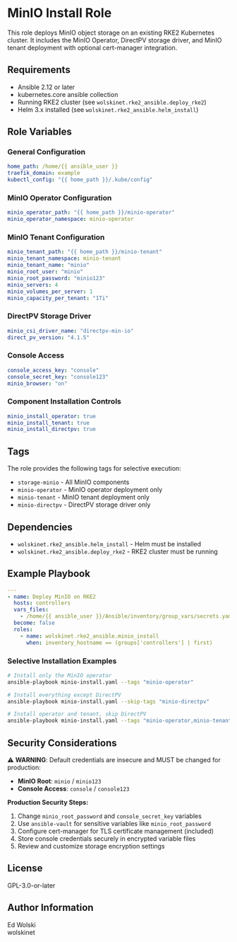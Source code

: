 # MinIO Install Role

This role deploys MinIO object storage on an existing RKE2 Kubernetes cluster. It includes the MinIO Operator, DirectPV storage driver, and MinIO tenant deployment with optional cert-manager integration.

## Requirements

- Ansible 2.12 or later
- kubernetes.core ansible collection
- Running RKE2 cluster (see `wolskinet.rke2_ansible.deploy_rke2`)
- Helm 3.x installed (see `wolskinet.rke2_ansible.helm_install`)

## Role Variables

### General Configuration
```yaml
home_path: /home/{{ ansible_user }}
traefik_domain: example
kubectl_config: "{{ home_path }}/.kube/config"
```

### MinIO Operator Configuration
```yaml
minio_operator_path: "{{ home_path }}/minio-operator"
minio_operator_namespace: minio-operator
```

### MinIO Tenant Configuration
```yaml
minio_tenant_path: "{{ home_path }}/minio-tenant"
minio_tenant_namespace: minio-tenant
minio_tenant_name: "minio"
minio_root_user: "minio"
minio_root_password: "minio123"
minio_servers: 4
minio_volumes_per_server: 1
minio_capacity_per_tenant: "1Ti"
```

### DirectPV Storage Driver
```yaml
minio_csi_driver_name: "directpv-min-io"
direct_pv_version: "4.1.5"
```

### Console Access
```yaml
console_access_key: "console"
console_secret_key: "console123"
minio_browser: "on"
```

### Component Installation Controls
```yaml
minio_install_operator: true
minio_install_tenant: true
minio_install_directpv: true
```

## Tags

The role provides the following tags for selective execution:

- `storage-minio` - All MinIO components
- `minio-operator` - MinIO operator deployment only
- `minio-tenant` - MinIO tenant deployment only
- `minio-directpv` - DirectPV storage driver only

## Dependencies

- `wolskinet.rke2_ansible.helm_install` - Helm must be installed
- `wolskinet.rke2_ansible.deploy_rke2` - RKE2 cluster must be running

## Example Playbook

```yaml
---
- name: Deploy MinIO on RKE2
  hosts: controllers
  vars_files:
    - /home/{{ ansible_user }}/Ansible/inventory/group_vars/secrets.yaml
  become: false
  roles:
    - name: wolskinet.rke2_ansible.minio_install
      when: inventory_hostname == (groups['controllers'] | first)
```

### Selective Installation Examples

```bash
# Install only the MinIO operator
ansible-playbook minio-install.yaml --tags "minio-operator"

# Install everything except DirectPV
ansible-playbook minio-install.yaml --skip-tags "minio-directpv"

# Install operator and tenant, skip DirectPV
ansible-playbook minio-install.yaml --tags "minio-operator,minio-tenant"
```

## Security Considerations

⚠️ **WARNING**: Default credentials are insecure and MUST be changed for production:
- **MinIO Root**: `minio` / `minio123`
- **Console Access**: `console` / `console123`

**Production Security Steps:**
1. Change `minio_root_password` and `console_secret_key` variables
2. Use `ansible-vault` for sensitive variables like `minio_root_password`
3. Configure cert-manager for TLS certificate management (included)
4. Store console credentials securely in encrypted variable files
5. Review and customize storage encryption settings

## License

GPL-3.0-or-later

## Author Information

Ed Wolski  
wolskinet